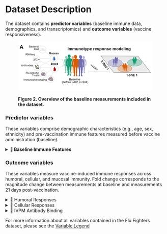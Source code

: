 # Dataset Description

The dataset contains **predictor variables** (baseline immune data, demographics, and transcriptomics) and **outcome variables** (vaccine responsiveness).

<figure><img src="../../.gitbook/assets/baseline predictive modeling overview.png" alt=""><figcaption><p> <strong>Figure 2. Overview of the baseline measurements included in the dataset.</strong></p></figcaption></figure>

### Predictor variables

These variables comprise demographic characteristics (e.g., age, sex, ethnicity) and pre-vaccination immune features measured before vaccine administration (baseline).

<details>

<summary><strong>🧬 Baseline Immune Features</strong></summary>



* **Blood Transcriptomics**: Pathway activity captured by **Gene Ontology (GO)** terms, e.g., `blood_baseline_go.0006415` (translation).

- **Nasal Transcriptomics**: Pathway activity in nasal samples, e.g., `nasal_baseline_go.0006968` (defense response to virus).

* **Immune Cell Subsets**:
  * `v0_mdcs`: Myeloid dendritic cells (mDCs).
  * `v0_pdcs`: Plasmacytoid dendritic cells (pDCs).
  * `v0_classical_monocytes`, `v0_intermediate_monocytes`, `v0_nonclassical_monocytes`: Monocyte subsets.
* **T cell Cytokine Production:**
  * `v0_cd4` : Measure of cytokine production by CD4+ T cells in response to influenza antigens
  * `v0_cd8` : Measure of cytokine production by CD8+ T cells in response to influenza antigens
  * Further classified by cytokines measured (`ifng`, `il2`) cells and the associated influenza strains (`h3`, `hmnp`, `hab`, `bmnp`)
    * ie. `h1_v0_cd4_ifng`,  `h3_v0_cd4_il2`

- **Viral and Bacterial Load**:
  * `v0_resp_virus_positive`: Presence of 14 different respiratory viruses (flu, adenoviruses, rhinoviruses, coronaviruses, etc.) detected via RT-PCR at baseline.
  * `v0_pneumo_ng_log10copies_ul`: Nasal _Streptococcus pneumoniae_ density (log10 copies per µL).
- **Nutrition Status:**
  * `z_score_continuous`: Weight-for-height Z-score (nutritional status).

</details>

### Outcome variables

These variables measure vaccine-induced immune responses across humoral, cellular, and mucosal immunity. Fold change corresponds to the magnitude change between measurements at baseline and measurements 21 days post-vaccination.

<details>

<summary><span data-gb-custom-inline data-tag="emoji" data-code="1f9ea">🧪</span> Humoral Responses</summary>



* `h1_hai_gmt_fold_change`: Responsiveness in HAI titers for H1N1 (serum antibody response blocking virus-host interaction).

- `h3_hai_gmt_fold_change`: Responsiveness in HAI titers for H3N2.

* `ph1n1_ha_iga_fold_change`: Responsiveness in mucosal IgA binding to H1N1 hemagglutinin.

</details>

<details>

<summary><span data-gb-custom-inline data-tag="emoji" data-code="1f9eb">🧫</span> Cellular Responses</summary>

Fold change response variables for T-cell cytokine levels:

* Classified by cytokines measured (`ifng`, `il2`) cells and the associated influenza strains (`h1`, `h3`, `hmnp`, `hab`, `bmnp`)

- All CD4+ T cell fold change responses: `h1_cd4_ifng_fold_change`, `h1_cd4_il2_fold_change`, `h3_cd4_ifng_fold_change`, `h3_cd4_il2_fold_change`, `hmnp_cd4_ifng_fold_change`, `hmnp_cd4_il2_fold_change`, `hab_cd4_ifng_fold_change`, `hab_cd4_il2_fold_change`, `bmnp_cd4_ifng_fold_change`, `bmnp_cd4_il2_fold_change`
- All CD8+ T cell fold change responses: `h1_cd8_ifng_fold_change`, `h1_cd8_il2_fold_change` , `h3_cd8_ifng_fold_change`, `h3_cd8_il2_fold_change` , `hmnp_cd8_ifng_fold_change`, `hmnp_cd8_il2_fold_change` , `hab_cd8_ifng_fold_change`, `hab_cd8_il2_fold_change` , `bmnp_cd8_ifng_fold_change`, `bmnp_cd8_il2_fold_change`

</details>

<details>

<summary><span data-gb-custom-inline data-tag="emoji" data-code="1f9f2">🧲</span> IVPM Antibody Binding</summary>

`nc99_ivpm_h1_fold_change`: Responsiveness in antibody binding to HA from A/New Caledonia/20/1999, measured using a high-throughput HA microarray platform which allows to test the presence of antibodies that can bind vaccine-formulated influenza strains and historical and drifted influenza strains not included in the vaccine formulation.

</details>

For more information about all variables contained in the Flu Fighters dataset, please see the [Variable Legend](variable-legend.md)
